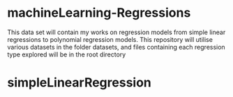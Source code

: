 # machineLearning-Regressions
This data set will contain my works on regression models from simple linear regressions to polynomial regression models.
This repository will utilise various datasets in the folder datasets, and files containing each regression type explored will be in the root directory

# simpleLinearRegression

